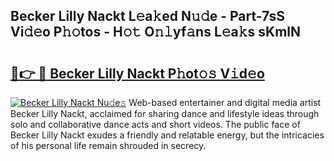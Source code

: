 ## Becker Lilly Nackt L𝚎a𝚔ed N𝚞𝚍e - Part-7sS Vi𝚍𝚎o P𝚑𝚘tos - H𝚘𝚝 O𝚗𝚕yf𝚊ns L𝚎a𝚔s sKmlN

# <h2><a href="http://kf1bctu.oniu.top/?m=Becker+Lilly+Nackt">🔗👉 🔴 Becker Lilly Nackt P𝚑ot𝚘𝚜 V𝚒d𝚎o</a></h2>

[![Becker Lilly Nackt Nu𝚍e𝚜](https://i.imgur.com/0qMVB7G.gif)](http://kf1bctu.oniu.top/?m=Becker+Lilly+Nackt)
Web-based entertainer and digital media artist Becker Lilly Nackt, acclaimed for sharing dance and lifestyle ideas through solo and collaborative dance acts and short videos. The public face of Becker Lilly Nackt exudes a friendly and relatable energy, but the intricacies of his personal life remain shrouded in secrecy.  
